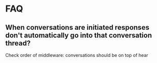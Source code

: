 # FAQ

## When conversations are initiated responses don't automatically go into that conversation thread?

Check order of middleware: conversations should be on top of hear
